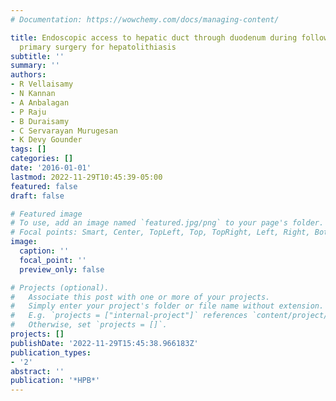 ```yaml
---
# Documentation: https://wowchemy.com/docs/managing-content/

title: Endoscopic access to hepatic duct through duodenum during follow up--after
  primary surgery for hepatolithiasis
subtitle: ''
summary: ''
authors:
- R Vellaisamy
- N Kannan
- A Anbalagan
- P Raju
- B Duraisamy
- C Servarayan Murugesan
- K Devy Gounder
tags: []
categories: []
date: '2016-01-01'
lastmod: 2022-11-29T10:45:39-05:00
featured: false
draft: false

# Featured image
# To use, add an image named `featured.jpg/png` to your page's folder.
# Focal points: Smart, Center, TopLeft, Top, TopRight, Left, Right, BottomLeft, Bottom, BottomRight.
image:
  caption: ''
  focal_point: ''
  preview_only: false

# Projects (optional).
#   Associate this post with one or more of your projects.
#   Simply enter your project's folder or file name without extension.
#   E.g. `projects = ["internal-project"]` references `content/project/deep-learning/index.md`.
#   Otherwise, set `projects = []`.
projects: []
publishDate: '2022-11-29T15:45:38.966183Z'
publication_types:
- '2'
abstract: ''
publication: '*HPB*'
---
```

